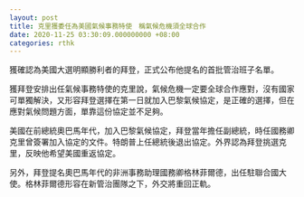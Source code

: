 ```yaml
---
layout: post
title: 克里獲委任為美國氣候事務特使　稱氣候危機須全球合作
date: 2020-11-25 03:30:09.000000000 +08:00
categories: rthk
---
```


獲確認為美國大選明顯勝利者的拜登，正式公布他提名的首批管治班子名單。

獲拜登安排出任氣候事務特使的克里說，氣候危機一定要全球合作應對，沒有國家可單獨解決，又形容拜登選擇在第一日就加入巴黎氣候協定，是正確的選擇，但在應對氣候問題方面，單靠這份協定並不足夠。

美國在前總統奧巴馬年代，加入巴黎氣候協定，拜登當年擔任副總統，時任國務卿克里曾簽署加入協定的文件。特朗普上任總統後退出協定。外界認為拜登挑選克里，反映他希望美國重返協定。

另外，拜登提名奧巴馬年代的非洲事務助理國務卿格林菲爾德，出任駐聯合國大使。格林菲爾德形容在新管治團隊之下，外交將重回正軌。

